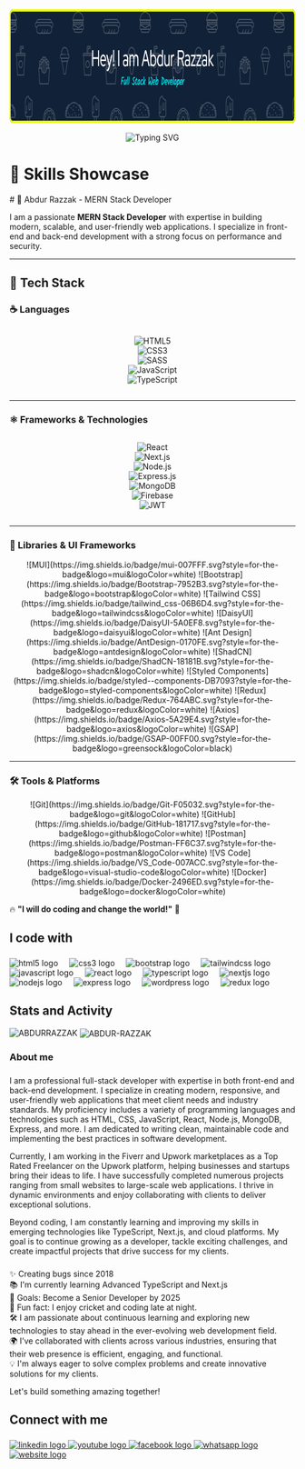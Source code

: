 <div align="center">
    <img height="200" src="https://raw.githubusercontent.com/fabrazzak/fabrazzak/refs/heads/main/github-header-image%20(1).png" />
</div>
<p align="center">
  <img src="https://readme-typing-svg.herokuapp.com?font=Nunito&pause=1000&width=435&lines=I+am+a+Front-end+Developer+%26+UI+designer" alt="Typing SVG">
</p>


<h1 align="left">🧠 Skills Showcase</h1>
# 🚀 Abdur Razzak - MERN Stack Developer  

I am a passionate **MERN Stack Developer** with expertise in building modern, scalable, and user-friendly web applications. I specialize in front-end and back-end development with a strong focus on performance and security.  

---

## 📌 Tech Stack  

### ☕ Languages  

<div align="center" style="display: flex; flex-wrap: wrap; gap: 10px; justify-content: center;">

![HTML5](https://img.shields.io/badge/html5-%23E34F26.svg?style=for-the-badge&logo=html5&logoColor=white)  
![CSS3](https://img.shields.io/badge/css3-%231572B6.svg?style=for-the-badge&logo=css3&logoColor=white)  
![SASS](https://img.shields.io/badge/SASS-hotpink.svg?style=for-the-badge&logo=SASS&logoColor=white)  
![JavaScript](https://img.shields.io/badge/JavaScript%20-%23F7DF1E.svg?style=for-the-badge&logo=javascript&logoColor=black)  
![TypeScript](https://img.shields.io/badge/typescript-3178C6.svg?style=for-the-badge&logo=typescript&logoColor=white)  

</div>


---

### ⚛️ Frameworks & Technologies  
<div align="center" style="display: flex; flex-wrap: wrap; gap: 10px; justify-content: center;">

![React](https://img.shields.io/badge/react.js-61DAFB.svg?style=for-the-badge&logo=react&logoColor=black)  
![Next.js](https://img.shields.io/badge/next.js-000000.svg?style=for-the-badge&logo=nextdotjs&logoColor=white)  
![Node.js](https://img.shields.io/badge/node.js-339933.svg?style=for-the-badge&logo=nodedotjs&logoColor=white)  
![Express.js](https://img.shields.io/badge/express.js-%23404d59.svg?style=for-the-badge&logo=express&logoColor=%2361DAFB)  
![MongoDB](https://img.shields.io/badge/MongoDB-%2347A248.svg?style=for-the-badge&logo=mongodb&logoColor=white)  
![Firebase](https://img.shields.io/badge/Firebase-FFCA28.svg?style=for-the-badge&logo=firebase&logoColor=black)  
![JWT](https://img.shields.io/badge/JWT-000000.svg?style=for-the-badge&logo=jsonwebtokens&logoColor=white)  

</div>


---

### 📘 Libraries & UI Frameworks  
<div align="center" style="display: flex; flex-wrap: wrap; gap: 10px; justify-content: center;">
![MUI](https://img.shields.io/badge/mui-007FFF.svg?style=for-the-badge&logo=mui&logoColor=white)  
![Bootstrap](https://img.shields.io/badge/Bootstrap-7952B3.svg?style=for-the-badge&logo=bootstrap&logoColor=white)  
![Tailwind CSS](https://img.shields.io/badge/tailwind_css-06B6D4.svg?style=for-the-badge&logo=tailwindcss&logoColor=white)  
![DaisyUI](https://img.shields.io/badge/DaisyUI-5A0EF8.svg?style=for-the-badge&logo=daisyui&logoColor=white)  
![Ant Design](https://img.shields.io/badge/AntDesign-0170FE.svg?style=for-the-badge&logo=antdesign&logoColor=white)  
![ShadCN](https://img.shields.io/badge/ShadCN-18181B.svg?style=for-the-badge&logo=shadcn&logoColor=white)  
![Styled Components](https://img.shields.io/badge/styled--components-DB7093?style=for-the-badge&logo=styled-components&logoColor=white)  
![Redux](https://img.shields.io/badge/Redux-764ABC.svg?style=for-the-badge&logo=redux&logoColor=white)  
![Axios](https://img.shields.io/badge/Axios-5A29E4.svg?style=for-the-badge&logo=axios&logoColor=white)  
![GSAP](https://img.shields.io/badge/GSAP-00FF00.svg?style=for-the-badge&logo=greensock&logoColor=black) 


</div>
 


---

### 🛠️ Tools & Platforms  

<div align="center" style="display: flex; flex-wrap: wrap; gap: 10px; justify-content: center;">
![Git](https://img.shields.io/badge/Git-F05032.svg?style=for-the-badge&logo=git&logoColor=white)  
![GitHub](https://img.shields.io/badge/GitHub-181717.svg?style=for-the-badge&logo=github&logoColor=white)  
![Postman](https://img.shields.io/badge/Postman-FF6C37.svg?style=for-the-badge&logo=postman&logoColor=white)  
![VS Code](https://img.shields.io/badge/VS_Code-007ACC.svg?style=for-the-badge&logo=visual-studio-code&logoColor=white)  
![Docker](https://img.shields.io/badge/Docker-2496ED.svg?style=for-the-badge&logo=docker&logoColor=white)  

</div>


🔥 **"I will do coding and change the world!"** 🚀


<h2 align="left">I code with</h2>

###

<div align="left">
  <img src="https://cdn.jsdelivr.net/gh/devicons/devicon/icons/html5/html5-original.svg" height="40" alt="html5 logo" />
  <img width="12" />
  <img src="https://cdn.jsdelivr.net/gh/devicons/devicon/icons/css3/css3-original.svg" height="40" alt="css3 logo" />
  <img width="12" />
  <img src="https://cdn.jsdelivr.net/gh/devicons/devicon/icons/bootstrap/bootstrap-original.svg" height="40" alt="bootstrap logo" />
  <img width="12" />
  <img src="https://cdn.jsdelivr.net/gh/devicons/devicon/icons/tailwindcss/tailwindcss-original-wordmark.svg" height="40" alt="tailwindcss logo" />
  <img width="12" />
  <img src="https://cdn.jsdelivr.net/gh/devicons/devicon/icons/javascript/javascript-original.svg" height="40" alt="javascript logo" />
  <img width="12" />
  <img src="https://cdn.jsdelivr.net/gh/devicons/devicon/icons/react/react-original.svg" height="40" alt="react logo" />
  <img width="12" />
  <img src="https://cdn.jsdelivr.net/gh/devicons/devicon/icons/typescript/typescript-original.svg" height="40" alt="typescript logo" />
  <img width="12" />
  <img src="https://cdn.jsdelivr.net/gh/devicons/devicon/icons/nextjs/nextjs-original.svg" height="40" alt="nextjs logo" />
  <img width="12" />
  <img src="https://cdn.jsdelivr.net/gh/devicons/devicon/icons/nodejs/nodejs-original.svg" height="40" alt="nodejs logo" />
  <img width="12" />
  <img src="https://cdn.jsdelivr.net/gh/devicons/devicon/icons/express/express-original.svg" height="40" alt="express logo" />
  <img width="12" />

  <img src="https://cdn.jsdelivr.net/gh/devicons/devicon/icons/wordpress/wordpress-original.svg" height="40" alt="wordpress logo" />
  <img width="12" />
  <img src="https://cdn.jsdelivr.net/gh/devicons/devicon/icons/redux/redux-original.svg" height="40" alt="redux logo" />
</div>

###

<h2 align="left">Stats and Activity</h2>
<p><img align="left" src="https://github-readme-stats.vercel.app/api/top-langs?username=fabrazzak&show_icons=true&locale=en&layout=compact" alt="ABDURRAZZAK" /></p>


<p>&nbsp;<img align="center" src="https://github-readme-stats.vercel.app/api?username=fabrazzak&show_icons=true&locale=en" alt="ABDUR-RAZZAK" /></p>

<h3 align="left">About me</h3>

###

<p align="left">
I am a professional full-stack developer with expertise in both front-end and back-end development. I specialize in creating modern, responsive, and user-friendly web applications that meet client needs and industry standards. My proficiency includes a variety of programming languages and technologies such as HTML, CSS, JavaScript, React, Node.js, MongoDB, Express, and more. I am dedicated to writing clean, maintainable code and implementing the best practices in software development.
</p>

<p align="left">
Currently, I am working in the Fiverr and Upwork marketplaces as a Top Rated Freelancer on the Upwork platform, helping businesses and startups bring their ideas to life. I have successfully completed numerous projects ranging from small websites to large-scale web applications. I thrive in dynamic environments and enjoy collaborating with clients to deliver exceptional solutions.
</p>


<p align="left">
Beyond coding, I am constantly learning and improving my skills in emerging technologies like TypeScript, Next.js, and cloud platforms. My goal is to continue growing as a developer, tackle exciting challenges, and create impactful projects that drive success for my clients.
</p>






###

<p align="left">
✨ Creating bugs since 2018  
</br>
📚 I'm currently learning Advanced TypeScript and Next.js  
  </br>
🎯 Goals: Become a Senior Developer by 2025  
</br>
🎲 Fun fact: I enjoy cricket and coding late at night.  
</br>
🛠 I am passionate about continuous learning and exploring new technologies to stay ahead in the ever-evolving web development field.  
</br>
🌍 I’ve collaborated with clients across various industries, ensuring that their web presence is efficient, engaging, and functional.  
</br>
💡 I'm always eager to solve complex problems and create innovative solutions for my clients.  

</p>

Let's build something amazing together!



###

<h2 align="left">Connect with me</h2>

###

<div align="left">
  <a href="https://www.linkedin.com/in/abdur-razzak80/" target="_blank">
    <img src="https://raw.githubusercontent.com/maurodesouza/profile-readme-generator/master/src/assets/icons/social/linkedin/default.svg" width="52" height="40" alt="linkedin logo" />
  </a>
  <a href="https://www.youtube.com/@AbdurRazzak-i2f" target="_blank">
    <img src="https://raw.githubusercontent.com/maurodesouza/profile-readme-generator/master/src/assets/icons/social/youtube/default.svg" width="52" height="40" alt="youtube logo" />
  </a>
  <a href="https://www.facebook.com/Abdurrazzak309/" target="_blank">
    <img src="https://raw.githubusercontent.com/maurodesouza/profile-readme-generator/master/src/assets/icons/social/facebook/default.svg" width="52" height="40" alt="facebook logo" />
  </a>
 <a href="https://wa.me/01703906080" target="_blank">
  <img src="https://raw.githubusercontent.com/maurodesouza/profile-readme-generator/master/src/assets/icons/social/whatsapp/default.svg" width="52" height="40" alt="whatsapp logo" />
</a>
  <a href="https://abdur-razzak.online/" target="_blank">
    <img src="https://img.icons8.com/ios-filled/50/000000/domain.png" width="52" height="40" alt="website logo" />
  </a>
</div>



